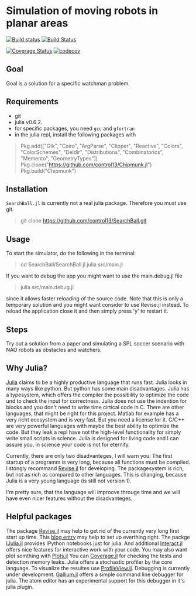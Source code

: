 # Simulation of moving robots in planar areas

[![Build status](https://ci.appveyor.com/api/projects/status/r5tmps042r07ujhm?svg=true)](https://ci.appveyor.com/project/control13/searchball-jl)
[![Build Status](https://travis-ci.com/control13/SearchBall.jl.svg?branch=master)](https://travis-ci.com/control13/SearchBall.jl)

[![Coverage Status](https://coveralls.io/repos/github/control13/SearchBall.jl/badge.svg?branch=master)](https://coveralls.io/github/control13/SearchBall.jl?branch=master)
[![codecov](https://codecov.io/gh/control13/SearchBall.jl/branch/master/graph/badge.svg)](https://codecov.io/gh/control13/SearchBall.jl)

## Goal

Goal is a solution for a specific watchman problem.

## Requirements

- git
- julia v0.6.2.
- for specific packages, you need `gcc` and `gfortran`
- in the julia repl, install the following packages with
> Pkg.add(["Gtk", "Cairo", "ArgParse", "Clipper", "Reactive", "Colors", "ColorSchemes", "Deldir", "Distributions", "Combinatorics", "Memento", "GeometryTypes"])
> Pkg.clone("https://github.com/control13/Chipmunk.jl")
> Pkg.build("Chipmunk")

## Installation

`SearchBall.jl` is currently not a real julia package. Therefore you must use git.

> git clone https://github.com/control13/SearchBall.git

## Usage

To start the simulator, do the following in the terminal:
> cd SearchBall/SearchBall.jl
> julia src/main.jl

If you want to debug the app you might want to use the main.debug.jl file
> julia src/main.debug.jl

since it allows faster reloading of the source code. Note that this is only a
temporary solution and you might want consider to use Revise.jl instead.
To reload the application close it and then simply press 'y' to restart it.


## Steps

Try out a solution from a paper and simulating a SPL soccer scenario with NAO
robots as obstacles and watchers.

## Why Julia?

[Julia](https://julialang.org/) claims to be a highly productive language that runs fast.
Julia looks in many ways like python. But python has some main disadvantages.
Julia has a typesystem, which offers the compiler the possibility to optimize the code und to check the input
for correctness. Julia does not use the indention for blocks and you don't need to write time cirtical code in C.
There are other languages, that might be right for this project. Matlab for example has a very richt ecosystem
and is very fast. But you need a license for it. C/C++ are very powerful languages with maybe the best ability to
optimize the code. But they leak a repl have not the high-level functionality for simply write small scripts in science.
Julia is designed for living code and I can assure you, in science your code is not for eternity.

Currently, there are only two disadvanteges, I will warn you:
The first startup of a programm is very long, because all functions must be compiled. I stongly recommand
[Revise.jl](https://github.com/timholy/Revise.jl) for developing.
The packagesystem is rich, but not as rich as compared to other languages. This is changing, because Julia
is a very young language (is still not version 1).

I'm pretty sure, that the language will improove througe time and we will have even nicer
features without the disadvanteges.

## Helpful packages

The package [Revise.jl](https://github.com/timholy/Revise.jl) may help to get
rid of the currently very long first start up time. This
[blog entry](https://tpapp.github.io/post/julia-workflow/) may help to
set up everthing right.
The packge [IJulia.jl](https://github.com/JuliaLang/IJulia.jl) provides IPython notebooks just for julia. And additional
[Interact.jl](https://github.com/JuliaGizmos/Interact.jl) offers nice features for interactive work with your code. You may
also want plot somthing with [Plots.jl](https://github.com/JuliaPlots/Plots.jl)
You can [Coverage.jl](https://github.com/JuliaCI/Coverage.jl) for checking the tests
and detection memory leaks.
Julia offers a stochastic profiler by the core language. To visualize the resultes
use [ProfileView.jl](https://github.com/timholy/ProfileView.jl).
Debugging is currently under development. [Gallium.jl](https://github.com/Keno/Gallium.jl)
offers a simple command line debugger for julia. The atom editor has an experimental
support for this debugger in it's julia plugin.
